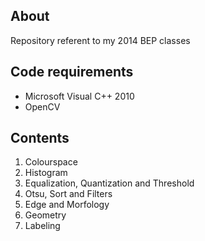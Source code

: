 ## About
Repository referent to my 2014 BEP classes

## Code requirements
* Microsoft Visual C++ 2010
* OpenCV

## Contents
1. Colourspace
2. Histogram
3. Equalization, Quantization and Threshold
4. Otsu, Sort and Filters
5. Edge and Morfology
6. Geometry
7. Labeling
